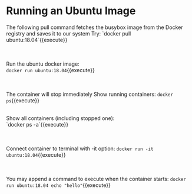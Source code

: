 <h1>Running an Ubuntu Image</h1>
The following pull command fetches the busybox image from the Docker registry and saves it to our system
Try: `docker pull ubuntu:18.04`{{execute}}

<br/><br/>
Run the ubuntu docker image:	<br/>
`docker run ubuntu:18.04`{{execute}}

<br/><br/>
The container will stop immediately
Show running containers:
`docker ps`{{execute}}

<br/>
Show all containers (including stopped one):<br/>
`docker ps -a`{{execute}}

<br/><br/>
Connect container to terminal with -it option:
`docker run -it ubuntu:18.04`{{execute}}

<br/><br/>
You may append a command to execute when the container starts:
`docker run ubuntu:18.04 echo "hello"`{{execute}}


